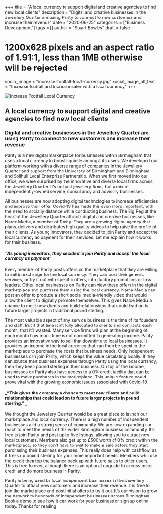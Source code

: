 +++
title = "A local currency to support digital and creative agencies to find new local clients"
description = "Digital and creative businesses in the Jewellery Quarter are using Parity to connect to new customers and increase their revenue"
date = "2020-06-25"
categories = ["Business Development"]
tags = []
author = "Stuart Bowles"
draft = false
# 1200x628 pixels and an aspect ratio of 1.91:1, less than 1MB otherwise will be rejected
social_image = "increase-footfall-local-currency.jpg"
social_image_alt_text = "Increase footfall and increase sales with a local currency"
+++

![Increase Footfall Local Currency](increase-footfall-local-currency.jpg)

## A local currency to support digital and creative agencies to find new local clients

### Digital and creative businesses in the Jewellery Quarter are using Parity to connect to new customers and increase their revenue

Parity is a new digital marketplace for businesses within Birmingham that uses a local currency to boost liquidity amongst its users. We developed our platform working with a diverse range of companies in the Jewellery Quarter and support from the University of Birmingham and Birmingham and Solihull Local Enterprise Partnership. When we first moved into our office, we were surprised by the innovative and diverse local firms across the Jewellery Quarter. It’s not just jewellery firms, but a mix of independently-owned service, consultancy and advisory businesses. 

All businesses are now adopting digital technologies to increase efficiencies and improve their offer. Covid-19 has made this even more important, with the need to socially distance while conducting business. The Big Peg at the heart of the Jewellery Quarter attracts digital and creative businesses, like Narce Media, a member of Parity. They are a growing digital agency that plans, delivers and distributes high quality videos to help raise the profile of their clients. As young innovators, they decided to join Parity and accept the local currency as payment for their services. Let me explain how it works for their business.

#### _“As young innovators, they decided to join Parity and accept the local currency as payment”_

Every member of Parity posts offers on the marketplace that they are willing to sell in exchange for the local currency. They can post their generic services, or try it out with specific offers, introductory promotions or loss leaders. Other local businesses on Parity can view these offers in the digital marketplace and purchase them using the local currency. Narce Media can post an offer to produce a short social media-friendly video that would allow the client to digitally promote themselves. This gives Narce Media a chance to meet new clients and build relationships that could lead on to future larger projects in traditional pound sterling. 

The most valuable aspect of any service business is the time of its founders and staff. But if that time isn’t fully allocated to clients and contracts each month, that it’s wasted. Many service firms will plan at the beginning of each month how much time is not committed to generating income. Parity provides an innovative way to sell that downtime to local businesses. It provides an income in the local currency that can then be spent in the marketplace to purchase the costs that business needs. Only independent businesses can join Parity, which keeps the value circulating locally. If they can source their business expenses through Parity using the local currency, then they keep pound sterling in their business. On top of the income, businesses on Parity also have access to a 0% credit facility that can be used to make purchases in the marketplace. This unique feature could prove vital with the growing economic issues associated with Covid-19. 

#### _“This gives the company a chance to meet new clients and build relationships that could lead on to future larger projects in pound sterling.” _

We thought the Jewellery Quarter would be a great place to launch our marketplace and local currency. There is a high number of independent businesses and a strong sense of community. We are now expanding our reach to meet the needs of the wider Birmingham business community. It’s free to join Parity and post up to five listings, allowing you to attract new local customers. Members also get up to £500 worth of 0% credit within the marketplace, so they don’t have to wait to make a sale before they start purchasing their business expenses. This really does help with cashflow, as it frees up pound sterling for your more important needs. Members who use the credit then top the balance back up with future sales to other users. This is free forever, although there is an optional upgrade to access more credit and do more business in Parity.

Parity is being used by local independent businesses in the Jewellery Quarter to attract new customers and increase their revenue. It is free to join the marketplace and post initial offers to try it out. It’s our vision to grow the network to hundreds of independent businesses across Birmingham. Book a demo to see how it can work for your business or sign up online today. Thanks for reading.
